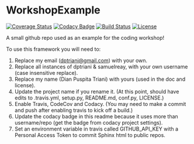# WorkshopExample

[![Coverage Status](https://codecov.io/gh/dptriani/WorkshopExample/branch/master/graph/badge.svg)](https://codecov.io/gh/dptriani/WorkshopExample)
[![Codacy Badge](https://api.codacy.com/project/badge/Grade/ea7ca374a79c4321952715a228a454f0)](https://www.codacy.com/app/samuelreay/WorkshopExample?utm_source=github.com&amp;utm_medium=referral&amp;utm_content=dptriani/WorkshopExample&amp;utm_campaign=Badge_Grade)
[![Build Status](https://img.shields.io/travis/dptriani/WorkshopExample.svg)](https://travis-ci.org/dptriani/WorkshopExample)
[![License](http://img.shields.io/badge/license-MIT-blue.svg?style=flat)](https://github.com/dptriani/blob/master/LICENSE)

A small github repo used as an example for the coding workshop!

To use this framework you will need to:

1. Replace my email (dptriani@gmail.com) with your own.
2. Replace all instances of dptriani & samuelreay, with your own username (case insensitive replace).
3. Replace my name (Dian Puspita Triani) with yours (used in the doc and license).
3. Update the project name if you rename it. (At this point, should have edits to .travis.yml, setup.py, README.md, conf.py, LICENSE.)
4. Enable Travis, CodeCov and Codacy. (You may need to make a commit and push after enabling travis to kick off a build.)
5. Update the codacy badge in this readme because it uses more than username/repo (get the badge from codacy project settings).
6. Set an environment variable in travis called GITHUB_API_KEY with a Personal Access Token to commit Sphinx html to public repos.
